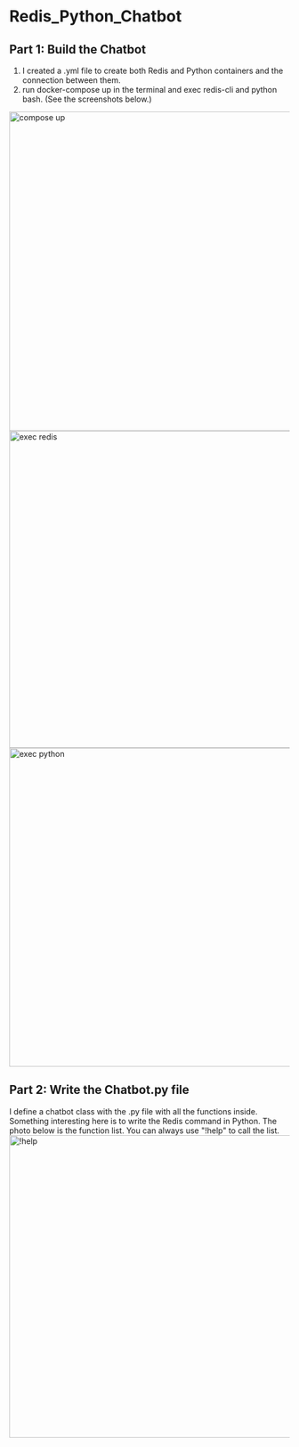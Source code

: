 # Redis_Python_Chatbot
## Part 1: Build the Chatbot
1. I created a .yml file to create both Redis and Python containers and the connection between them.
2. run docker-compose up in the terminal and exec redis-cli and python bash. (See the screenshots below.)
<img width="573" alt="compose up" src="https://github.com/Sublim1ng/Redis_Python_Chatbot/assets/111295538/07e4c45a-9145-4050-a130-75820432e7ba">
<img width="569" alt="exec redis" src="https://github.com/Sublim1ng/Redis_Python_Chatbot/assets/111295538/fcfaa445-8462-4c09-9a5e-ab8be3f766cd">
<img width="572" alt="exec python" src="https://github.com/Sublim1ng/Redis_Python_Chatbot/assets/111295538/98e98f4e-bb6f-4a25-a2fe-f754ca22401d">

## Part 2: Write the Chatbot.py file 
I define a chatbot class with the .py file with all the functions inside. Something interesting here is to write the Redis command in Python.
The photo below is the function list. You can always use "!help" to call the list.
<img width="543" alt="!help" src="https://github.com/Sublim1ng/Redis_Python_Chatbot/assets/111295538/16027201-5c6e-4c81-a25f-1f9ce1dcb78b">
